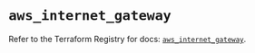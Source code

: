 # `aws_internet_gateway`

Refer to the Terraform Registry for docs: [`aws_internet_gateway`](https://registry.terraform.io/providers/hashicorp/aws/6.8.0/docs/resources/internet_gateway).
